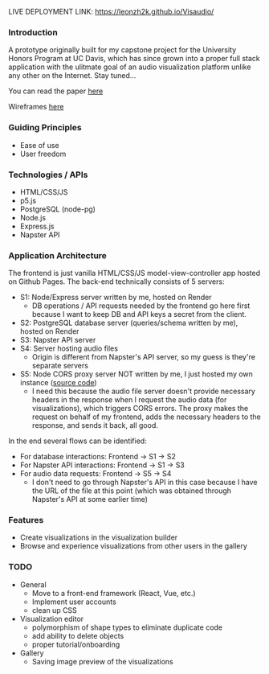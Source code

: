 LIVE DEPLOYMENT LINK: <a href="https://leonzh2k.github.io/Visaudio/" target="_blank">https://leonzh2k.github.io/Visaudio/</a>

### Introduction
A prototype originally built for my capstone project for the University Honors Program at UC Davis, which has since grown into a proper full stack application with the ulitmate goal of an audio visualization platform unlike any other on the Internet. Stay tuned...

You can read the paper <a href="https://leonzh2k.github.io/academic_papers/Visaudio_Project_Book.pdf" target="_blank">here</a>

Wireframes <a href="https://www.figma.com/file/Do7grHLNvjXHS0Z8w42YLX/Interactive-Design-Comp-(Copy)?node-id=0%3A1">here</a>

### Guiding Principles
* Ease of use
* User freedom

### Technologies / APIs
* HTML/CSS/JS
* p5.js
* PostgreSQL (node-pg)
* Node.js
* Express.js
* Napster API

### Application Architecture
The frontend is just vanilla HTML/CSS/JS model-view-controller app hosted on Github Pages. The back-end technically consists of 5 servers: 
* S1: Node/Express server written by me, hosted on Render 
    * DB operations / API requests needed by the frontend go here first because I want to keep DB and API keys a secret from the client.
* S2: PostgreSQL database server (queries/schema written by me), hosted on Render
* S3: Napster API server
* S4: Server hosting audio files
    * Origin is different from Napster's API server, so my guess is they're separate servers
* S5: Node CORS proxy server NOT written by me, I just hosted my own instance (<a href="https://github.com/Rob--W/cors-anywhere" target="_blank">source code</a>)
    * I need this because the audio file server doesn't provide necessary headers in the response when I request the audio data (for visualizations), which triggers CORS errors. The proxy makes the request on behalf of my frontend, adds the necessary headers to the response, and sends it back, all good.

In the end several flows can be identified:
* For database interactions: Frontend -> S1 -> S2
* For Napster API interactions: Frontend -> S1 -> S3
* For audio data requests: Frontend -> S5 -> S4
    * I don't need to go through Napster's API in this case because I have the URL of the file at this point (which was obtained through Napster's API at some earlier time)


### Features 
* Create visualizations in the visualization builder
* Browse and experience visualizations from other users in the gallery

### TODO
- General
    - Move to a front-end framework (React, Vue, etc.)
    - Implement user accounts
    - clean up CSS
- Visualization editor
    - polymorphism of shape types to eliminate duplicate code
    - add ability to delete objects
    - proper tutorial/onboarding
- Gallery
    - Saving image preview of the visualizations
